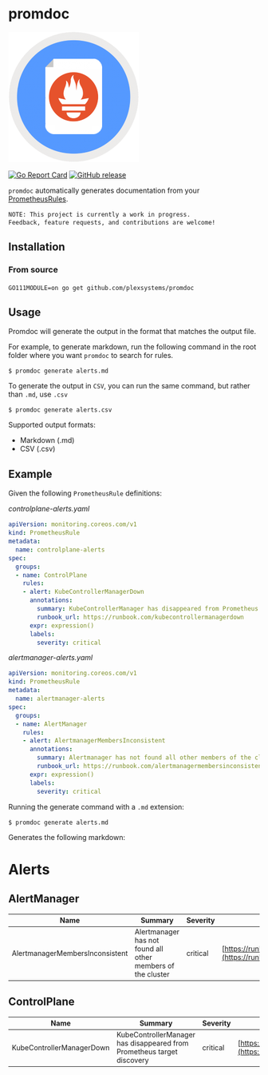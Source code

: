 # promdoc

![logo](promdoc.png)

[![Go Report Card](https://goreportcard.com/badge/github.com/plexsystems/promdoc)](https://goreportcard.com/report/github.com/plexsystems/promdoc)
[![GitHub release](https://img.shields.io/github/release/plexsystems/promdoc.svg)](https://github.com/plexsystems/promdoc/releases)

`promdoc` automatically generates documentation from your [PrometheusRules](https://github.com/coreos/prometheus-operator/blob/master/Documentation/design.md#prometheusrule).

```
NOTE: This project is currently a work in progress.
Feedback, feature requests, and contributions are welcome!
```

## Installation

### From source

`GO111MODULE=on go get github.com/plexsystems/promdoc`

## Usage

Promdoc will generate the output in the format that matches the output file.

For example, to generate markdown, run the following command in the root folder where you want `promdoc` to search for rules.

```console
$ promdoc generate alerts.md
```

To generate the output in `CSV`, you can run the same command, but rather than `.md`, use `.csv`

```console
$ promdoc generate alerts.csv
```

Supported output formats:

- Markdown (.md)
- CSV (.csv)

## Example

Given the following `PrometheusRule` definitions:

*controlplane-alerts.yaml*

```yaml
apiVersion: monitoring.coreos.com/v1
kind: PrometheusRule
metadata:
  name: controlplane-alerts
spec:
  groups:
  - name: ControlPlane
    rules:
    - alert: KubeControllerManagerDown
      annotations:
        summary: KubeControllerManager has disappeared from Prometheus target discovery
        runbook_url: https://runbook.com/kubecontrollermanagerdown
      expr: expression()
      labels:
        severity: critical
```

*alertmanager-alerts.yaml*

```yaml
apiVersion: monitoring.coreos.com/v1
kind: PrometheusRule
metadata:
  name: alertmanager-alerts
spec:
  groups:
  - name: AlertManager
    rules:
    - alert: AlertmanagerMembersInconsistent
      annotations:
        summary: Alertmanager has not found all other members of the cluster
        runbook_url: https://runbook.com/alertmanagermembersinconsistent
      expr: expression()
      labels:
        severity: critical
```

Running the generate command with a `.md` extension:

```console
$ promdoc generate alerts.md
```

Generates the following markdown:

# Alerts

## AlertManager

|Name|Summary|Severity|Runbook|
|---|---|---|---|
|AlertmanagerMembersInconsistent|Alertmanager has not found all other members of the cluster|critical|[https://runbook.com/alertmanagermembersinconsistent](https://runbook.com/alertmanagermembersinconsistent)|

## ControlPlane

|Name|Summary|Severity|Runbook|
|---|---|---|---|
|KubeControllerManagerDown|KubeControllerManager has disappeared from Prometheus target discovery|critical|[https://runbook.com/kubecontrollermanagerdown](https://runbook.com/kubecontrollermanagerdown)|
